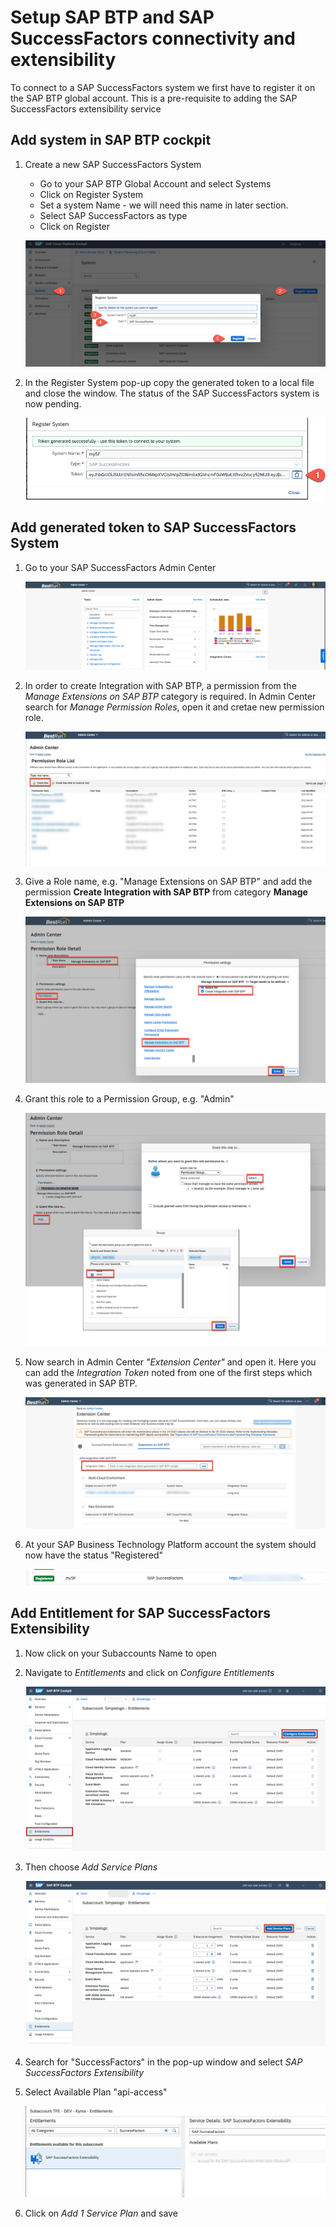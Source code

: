# Setup SAP BTP and SAP SuccessFactors connectivity and extensibility

To connect to a SAP SuccessFactors system we first have to register it on the SAP BTP global account. This is a pre-requisite to adding the SAP SuccessFactors extensibility service

## Add system in SAP BTP cockpit

  1. Create a new SAP SuccessFactors System
     * Go to your SAP BTP Global Account and select Systems
     * Click on Register System
     * Set a system Name - we will need this name in later section.
     * Select SAP SuccessFactors as type
     * Click on Register

     ![BTP](./images/btp-1.png)
 
  1. In the Register System pop-up copy the generated token to a local file and close the window. The status of the SAP SuccessFactors system is now pending.

     ![Register SFSF System](./images/btp-2.png)

## Add generated token to SAP SuccessFactors System

  1. Go to your SAP SuccessFactors Admin Center

     ![SAP SuccessFactors Admin Center](./images/sf-5.png)

  2. In order to create Integration with SAP BTP, a permission from the *Manage Extensions on SAP BTP* category is required. In Admin Center search for *Manage Permission Roles*, open it and cretae new permission role.

     ![Manage Permission Roles](./images/sf-6.png)

  3. Give a Role name, e.g. "Manage Extensions on SAP BTP" and add the permission **Create Integration with SAP BTP** from category **Manage Extensions on SAP BTP** 

     ![Add the permission](./images/sf-7.png)
   
  4. Grant this role to a Permission Group, e.g. "Admin"

     ![Grant the permission to a group](./images/sf-8.png)

  5. Now search in Admin Center *"Extension Center"* and open it. Here you can add the *Integration Token* noted from one of the first steps which was generated in SAP BTP.

     ![Add Integration Token](./images/sf-9.png)

  5. At your SAP Business Technology Platform account the system should now have the status "Registered"

     ![Register SFSF System](./images/btp-4.png)

## Add Entitlement for SAP SuccessFactors Extensibility

  1. Now click on your Subaccounts Name to open 

  1. Navigate to *Entitlements* and click on *Configure Entitlements* 

     ![Configure Entitlements](./images/booster7.png)

  1. Then choose *Add Service Plans*

     ![Add Service Plans](./images/booster8.png)

  1. Search for "SuccessFactors" in the pop-up window and select *SAP SuccessFactors Extensibility*

  1. Select Available Plan "api-access"
    
     ![Add Service Plan](./images/booster10.png)

  1. Click on *Add 1 Service Plan* and save
